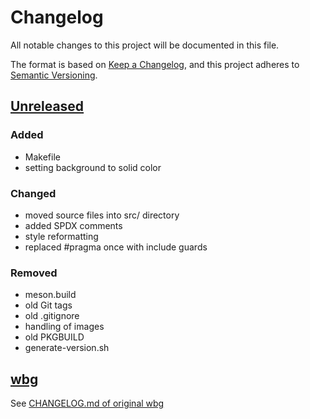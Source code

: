 # Changelog

All notable changes to this project will be documented in this file.

The format is based on [Keep a Changelog](https://keepachangelog.com/en/1.0.0/),
and this project adheres to [Semantic Versioning](https://semver.org/spec/v2.0.0.html).

## [Unreleased]
### Added

* Makefile
* setting background to solid color

### Changed

* moved source files into src/ directory
* added SPDX comments
* style reformatting
* replaced #pragma once with include guards

### Removed

* meson.build
* old Git tags
* old .gitignore
* handling of images
* old PKGBUILD
* generate-version.sh

## [wbg]

See [CHANGELOG.md of original wbg](https://codeberg.org/dnkl/wbg/src/commit/5fbfd76293e7ce2d189e6742f0a957e538d76036/CHANGELOG.md)

[unreleased]: https://github.com/Jorengarenar/wbg-color/compare/5fbfd76...HEAD
[wbg]: https://codeberg.org/dnkl/wbg/src/commit/5fbfd76293e7ce2d189e6742f0a957e538d76036

